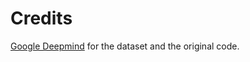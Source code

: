 # Credits
[Google Deepmind](https://github.com/google-deepmind/mathematics_dataset) for the dataset and the original code.